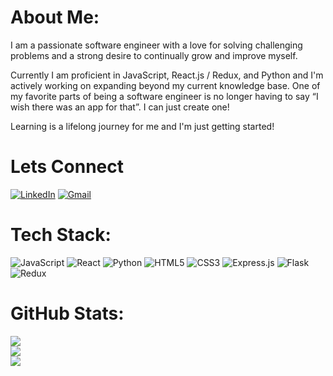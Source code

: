 # About Me:
I am a passionate software engineer with a love for solving challenging problems and a strong desire to continually grow and improve myself.

Currently I am proficient in JavaScript, React.js / Redux, and Python and I'm actively working on expanding beyond my current knowledge base. One of my favorite parts of being a software engineer is no longer having to say “I wish there was an app for that”. I can just create one!

Learning is a lifelong journey for me and I'm just getting started!

# Lets Connect
<p>
    <a href="https://www.linkedin.com/in/iandkaneshiro" target="_blank"><img alt="LinkedIn" src="https://img.shields.io/badge/-LinkedIn-0077B5?style=flat-square&logo=Linkedin&logoColor=white"></a>
    <a href="mailto:iandkaneshiro@gmail.com" target="_blank"><img alt="Gmail" src="https://img.shields.io/badge/Gmail-D14836?style=flat-square&logo=gmail&logoColor=white"></a>
</p>

# Tech Stack:
 ![JavaScript](https://img.shields.io/badge/javascript-%23323330.svg?style=for-the-badge&logo=javascript&logoColor=%23F7DF1E) ![React](https://img.shields.io/badge/react-%2320232a.svg?style=for-the-badge&logo=react&logoColor=%2361DAFB) ![Python](https://img.shields.io/badge/python-3670A0?style=for-the-badge&logo=python&logoColor=ffdd54) ![HTML5](https://img.shields.io/badge/html5-%23E34F26.svg?style=for-the-badge&logo=html5&logoColor=white) ![CSS3](https://img.shields.io/badge/css3-%231572B6.svg?style=for-the-badge&logo=css3&logoColor=white)   ![Express.js](https://img.shields.io/badge/express.js-%23404d59.svg?style=for-the-badge&logo=express&logoColor=%2361DAFB) ![Flask](https://img.shields.io/badge/flask-%23000.svg?style=for-the-badge&logo=flask&logoColor=white)  ![Redux](https://img.shields.io/badge/redux-%23593d88.svg?style=for-the-badge&logo=redux&logoColor=white)
# GitHub Stats:
![](https://github-readme-stats.vercel.app/api?username=iankaneshiro&theme=dark&hide_border=false&include_all_commits=false&count_private=false)<br/>
![](https://github-readme-streak-stats.herokuapp.com/?user=iankaneshiro&theme=dark&hide_border=false)<br/>
![](https://github-readme-stats.vercel.app/api/top-langs/?username=iankaneshiro&theme=dark&hide_border=false&include_all_commits=false&count_private=false&layout=compact)
